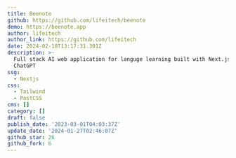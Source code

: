 ```yaml
---
title: Beenote
github: https://github.com/lifeitech/beenote
demo: https://beenote.app
author: lifeitech
author_link: https://github.com/lifeitech
date: 2024-02-18T13:17:31.301Z
description: >-
  Full stack AI web application for languge learning built with Next.js 13 and
  ChatGPT
ssg:
  - Nextjs
css:
  - Tailwind
  - PostCSS
cms: []
category: []
draft: false
publish_date: '2023-03-01T04:03:37Z'
update_date: '2024-01-27T02:46:07Z'
github_star: 26
github_fork: 6
---
```

